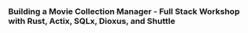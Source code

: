 ### Building a Movie Collection Manager - Full Stack Workshop with Rust, Actix, SQLx, Dioxus, and Shuttle